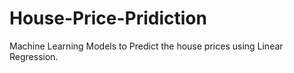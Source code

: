 # House-Price-Pridiction
Machine Learning Models to Predict the house prices using Linear Regression.
